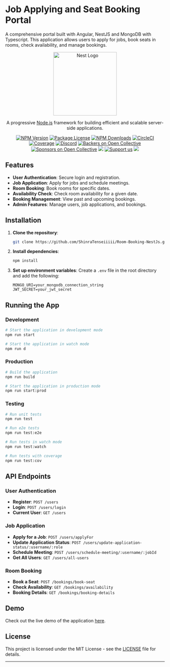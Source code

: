 # Job Applying and Seat Booking Portal

A comprehensive portal built with Angular, NestJS and MongoDB with Typescript. This application allows users to apply for jobs, book seats in rooms, check availability, and manage bookings.

<p align="center">
  <a href="http://nestjs.com/" target="blank"><img src="https://nestjs.com/img/logo-small.svg" width="200" alt="Nest Logo" /></a>
</p>

[circleci-image]: https://img.shields.io/circleci/build/github/nestjs/nest/master?token=abc123def456
[circleci-url]: https://circleci.com/gh/nestjs/nest

  <p align="center">A progressive <a href="http://nodejs.org" target="_blank">Node.js</a> framework for building efficient and scalable server-side applications.</p>
    <p align="center">
<a href="https://www.npmjs.com/~nestjscore" target="_blank"><img src="https://img.shields.io/npm/v/@nestjs/core.svg" alt="NPM Version" /></a>
<a href="https://www.npmjs.com/~nestjscore" target="_blank"><img src="https://img.shields.io/npm/l/@nestjs/core.svg" alt="Package License" /></a>
<a href="https://www.npmjs.com/~nestjscore" target="_blank"><img src="https://img.shields.io/npm/dm/@nestjs/common.svg" alt="NPM Downloads" /></a>
<a href="https://circleci.com/gh/nestjs/nest" target="_blank"><img src="https://img.shields.io/circleci/build/github/nestjs/nest/master" alt="CircleCI" /></a>
<a href="https://coveralls.io/github/nestjs/nest?branch=master" target="_blank"><img src="https://coveralls.io/repos/github/nestjs/nest/badge.svg?branch=master#9" alt="Coverage" /></a>
<a href="https://discord.gg/G7Qnnhy" target="_blank"><img src="https://img.shields.io/badge/discord-online-brightgreen.svg" alt="Discord"/></a>
<a href="https://opencollective.com/nest#backer" target="_blank"><img src="https://opencollective.com/nest/backers/badge.svg" alt="Backers on Open Collective" /></a>
<a href="https://opencollective.com/nest#sponsor" target="_blank"><img src="https://opencollective.com/nest/sponsors/badge.svg" alt="Sponsors on Open Collective" /></a>
  <a href="https://paypal.me/kamilmysliwiec" target="_blank"><img src="https://img.shields.io/badge/Donate-PayPal-ff3f59.svg"/></a>
    <a href="https://opencollective.com/nest#sponsor"  target="_blank"><img src="https://img.shields.io/badge/Support%20us-Open%20Collective-41B883.svg" alt="Support us"></a>
  <a href="https://twitter.com/nestframework" target="_blank"><img src="https://img.shields.io/twitter/follow/nestframework.svg?style=social&label=Follow"></a>
</p>


## Features

- **User Authentication**: Secure login and registration.
- **Job Application**: Apply for jobs and schedule meetings.
- **Room Booking**: Book rooms for specific dates.
- **Availability Check**: Check room availability for a given date.
- **Booking Management**: View past and upcoming bookings.
- **Admin Features**: Manage users, job applications, and bookings.

## Installation

1. **Clone the repository**:
    ```bash
    git clone https://github.com/ShinraTenseiiiii/Room-Booking-NestJs.git
    ```

2. **Install dependencies**:
    ```bash
    npm install
    ```

3. **Set up environment variables**:
    Create a `.env` file in the root directory and add the following:
    ```env
    MONGO_URI=your_mongodb_connection_string
    JWT_SECRET=your_jwt_secret
    ```

## Running the App

### Development

```bash
# Start the application in development mode
npm run start

# Start the application in watch mode
npm run d
```

### Production

```bash
# Build the application
npm run build

# Start the application in production mode
npm run start:prod
```

### Testing

```bash
# Run unit tests
npm run test

# Run e2e tests
npm run test:e2e

# Run tests in watch mode
npm run test:watch

# Run tests with coverage
npm run test:cov
```

## API Endpoints

### User Authentication

- **Register**: `POST /users`
- **Login**: `POST /users/login`
- **Current User**: `GET /users`

### Job Application

- **Apply for a Job**: `POST /users/applyFor`
- **Update Application Status**: `POST /users/update-application-status/:username/:role`
- **Schedule Meeting**: `POST /users/schedule-meeting/:username/:jobId`
- **Get All Users**: `GET /users/all-users`

### Room Booking

- **Book a Seat**: `POST /bookings/book-seat`
- **Check Availability**: `GET /bookings/availability`
- **Booking Details**: `GET /bookings/booking-details`

## Demo

Check out the live demo of the application [here](https://booking-app-phi-nine.vercel.app/).

## License

This project is licensed under the MIT License - see the [LICENSE](LICENSE) file for details.

---